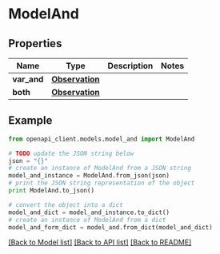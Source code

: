 # ModelAnd


## Properties
Name | Type | Description | Notes
------------ | ------------- | ------------- | -------------
**var_and** | [**Observation**](Observation.md) |  | 
**both** | [**Observation**](Observation.md) |  | 

## Example

```python
from openapi_client.models.model_and import ModelAnd

# TODO update the JSON string below
json = "{}"
# create an instance of ModelAnd from a JSON string
model_and_instance = ModelAnd.from_json(json)
# print the JSON string representation of the object
print ModelAnd.to_json()

# convert the object into a dict
model_and_dict = model_and_instance.to_dict()
# create an instance of ModelAnd from a dict
model_and_form_dict = model_and.from_dict(model_and_dict)
```
[[Back to Model list]](../README.md#documentation-for-models) [[Back to API list]](../README.md#documentation-for-api-endpoints) [[Back to README]](../README.md)


